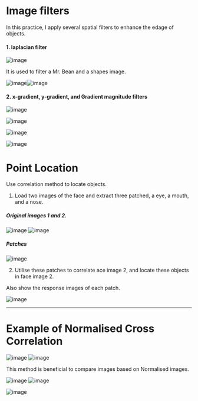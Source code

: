 # Image filters

In this practice, I apply several spatial filters to enhance the edage of objects.

#### 1. laplacian filter 

![image](https://user-images.githubusercontent.com/26786836/163736596-aa9521f4-1e80-4c10-9909-1ba224758e38.png)

It is used to filter a Mr. Bean and a shapes image.

![image](https://user-images.githubusercontent.com/26786836/163736641-35e6c5b8-c862-4a0b-aeaa-7832b53bfa32.png)![image](https://user-images.githubusercontent.com/26786836/163736644-9061b567-f7f1-4b20-8e43-62eb7de41e8e.png)

#### 2. x-gradient, y-gradient, and Gradient magnitude filters

![image](https://user-images.githubusercontent.com/26786836/163736763-417464ce-9ef4-47fc-9f15-111ce796ed60.png)

![image](https://user-images.githubusercontent.com/26786836/163736791-7ae12fc4-3113-459c-813f-4721a83ab14c.png)

![image](https://user-images.githubusercontent.com/26786836/163736717-b5c5b304-979a-48cf-b0a3-6fb6fce2c5c2.png)

![image](https://user-images.githubusercontent.com/26786836/163736726-b1a93645-ea75-4b0d-9fdb-fabf791682e5.png)

# Point Location

Use correlation method to locate objects.

1. Load two images of the face and extract three patched, a eye, a mouth, and a nose.

##### Original images 1 and 2.

![image](https://user-images.githubusercontent.com/26786836/163737035-5afac212-48e6-4997-83e7-be10ea982da6.png) ![image](https://user-images.githubusercontent.com/26786836/163737046-6bd62ddb-1105-4d45-a0e4-07a66fe265e4.png)

##### Patches

![image](https://user-images.githubusercontent.com/26786836/163737149-d09e2331-1456-48f6-8a81-adbe807888cb.png)

2. Utilise these patches to correlate ace image 2, and locate these objects in face image 2.

Also show the response images of each patch.

![image](https://user-images.githubusercontent.com/26786836/163737213-7cfcd80c-5ac3-4438-aea4-5948ba91d353.png)

----------------------------------------------------------------------------------------------------------------------------------------------
# Example of Normalised Cross Correlation

![image](https://user-images.githubusercontent.com/26786836/163737740-6324e161-c758-4cc7-9674-1e648035ceed.png)
![image](https://user-images.githubusercontent.com/26786836/163737754-e66a26db-fa6f-4620-9a0f-5f536caec9dd.png)

This method is beneficial to compare images based on Normalised images.

![image](https://user-images.githubusercontent.com/26786836/163737804-d2665622-dfa5-4ac4-adad-4d41bd612c09.png)
![image](https://user-images.githubusercontent.com/26786836/163737808-f791d573-3f66-49d8-965a-e11e1234bdf1.png)

![image](https://user-images.githubusercontent.com/26786836/163737821-56712551-df8b-4dec-b728-c5650fe22ad5.png)


